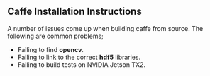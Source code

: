 ## Caffe Installation Instructions

A number of issues come up when building caffe from source. The following are common problems;
- Failing to find **opencv**.
- Failing to link to the correct **hdf5** libraries.
- Failing to build tests on NVIDIA Jetson TX2.
